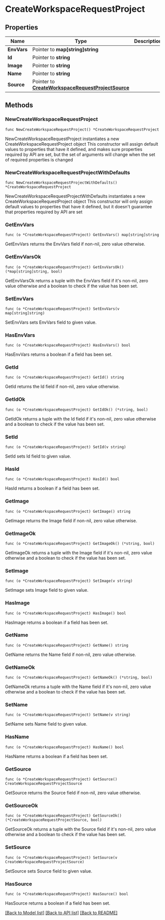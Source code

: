 # CreateWorkspaceRequestProject

## Properties

Name | Type | Description | Notes
------------ | ------------- | ------------- | -------------
**EnvVars** | Pointer to **map[string]string** |  | [optional] 
**Id** | Pointer to **string** |  | [optional] 
**Image** | Pointer to **string** |  | [optional] 
**Name** | Pointer to **string** |  | [optional] 
**Source** | Pointer to [**CreateWorkspaceRequestProjectSource**](CreateWorkspaceRequestProjectSource.md) |  | [optional] 

## Methods

### NewCreateWorkspaceRequestProject

`func NewCreateWorkspaceRequestProject() *CreateWorkspaceRequestProject`

NewCreateWorkspaceRequestProject instantiates a new CreateWorkspaceRequestProject object
This constructor will assign default values to properties that have it defined,
and makes sure properties required by API are set, but the set of arguments
will change when the set of required properties is changed

### NewCreateWorkspaceRequestProjectWithDefaults

`func NewCreateWorkspaceRequestProjectWithDefaults() *CreateWorkspaceRequestProject`

NewCreateWorkspaceRequestProjectWithDefaults instantiates a new CreateWorkspaceRequestProject object
This constructor will only assign default values to properties that have it defined,
but it doesn't guarantee that properties required by API are set

### GetEnvVars

`func (o *CreateWorkspaceRequestProject) GetEnvVars() map[string]string`

GetEnvVars returns the EnvVars field if non-nil, zero value otherwise.

### GetEnvVarsOk

`func (o *CreateWorkspaceRequestProject) GetEnvVarsOk() (*map[string]string, bool)`

GetEnvVarsOk returns a tuple with the EnvVars field if it's non-nil, zero value otherwise
and a boolean to check if the value has been set.

### SetEnvVars

`func (o *CreateWorkspaceRequestProject) SetEnvVars(v map[string]string)`

SetEnvVars sets EnvVars field to given value.

### HasEnvVars

`func (o *CreateWorkspaceRequestProject) HasEnvVars() bool`

HasEnvVars returns a boolean if a field has been set.

### GetId

`func (o *CreateWorkspaceRequestProject) GetId() string`

GetId returns the Id field if non-nil, zero value otherwise.

### GetIdOk

`func (o *CreateWorkspaceRequestProject) GetIdOk() (*string, bool)`

GetIdOk returns a tuple with the Id field if it's non-nil, zero value otherwise
and a boolean to check if the value has been set.

### SetId

`func (o *CreateWorkspaceRequestProject) SetId(v string)`

SetId sets Id field to given value.

### HasId

`func (o *CreateWorkspaceRequestProject) HasId() bool`

HasId returns a boolean if a field has been set.

### GetImage

`func (o *CreateWorkspaceRequestProject) GetImage() string`

GetImage returns the Image field if non-nil, zero value otherwise.

### GetImageOk

`func (o *CreateWorkspaceRequestProject) GetImageOk() (*string, bool)`

GetImageOk returns a tuple with the Image field if it's non-nil, zero value otherwise
and a boolean to check if the value has been set.

### SetImage

`func (o *CreateWorkspaceRequestProject) SetImage(v string)`

SetImage sets Image field to given value.

### HasImage

`func (o *CreateWorkspaceRequestProject) HasImage() bool`

HasImage returns a boolean if a field has been set.

### GetName

`func (o *CreateWorkspaceRequestProject) GetName() string`

GetName returns the Name field if non-nil, zero value otherwise.

### GetNameOk

`func (o *CreateWorkspaceRequestProject) GetNameOk() (*string, bool)`

GetNameOk returns a tuple with the Name field if it's non-nil, zero value otherwise
and a boolean to check if the value has been set.

### SetName

`func (o *CreateWorkspaceRequestProject) SetName(v string)`

SetName sets Name field to given value.

### HasName

`func (o *CreateWorkspaceRequestProject) HasName() bool`

HasName returns a boolean if a field has been set.

### GetSource

`func (o *CreateWorkspaceRequestProject) GetSource() CreateWorkspaceRequestProjectSource`

GetSource returns the Source field if non-nil, zero value otherwise.

### GetSourceOk

`func (o *CreateWorkspaceRequestProject) GetSourceOk() (*CreateWorkspaceRequestProjectSource, bool)`

GetSourceOk returns a tuple with the Source field if it's non-nil, zero value otherwise
and a boolean to check if the value has been set.

### SetSource

`func (o *CreateWorkspaceRequestProject) SetSource(v CreateWorkspaceRequestProjectSource)`

SetSource sets Source field to given value.

### HasSource

`func (o *CreateWorkspaceRequestProject) HasSource() bool`

HasSource returns a boolean if a field has been set.


[[Back to Model list]](../README.md#documentation-for-models) [[Back to API list]](../README.md#documentation-for-api-endpoints) [[Back to README]](../README.md)


